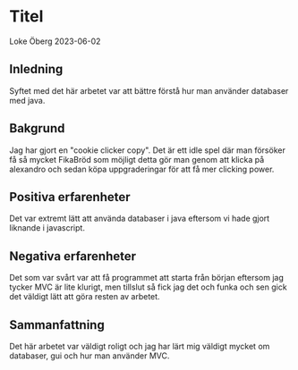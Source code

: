 # Titel

Loke Öberg 2023-06-02

## Inledning

Syftet med det här arbetet var att bättre förstå hur man använder databaser med java.

## Bakgrund

Jag har gjort en "cookie clicker copy". Det är ett idle spel där man försöker få så mycket FikaBröd som möjligt detta gör man genom att klicka på alexandro och sedan köpa uppgraderingar för att få mer clicking power.
## Positiva erfarenheter

Det var extremt lätt att använda databaser i java eftersom vi hade gjort liknande i javascript.

## Negativa erfarenheter

Det som var svårt var att få programmet att starta från början eftersom jag tycker MVC är lite klurigt, men tillslut så fick jag det och funka och sen gick det väldigt lätt att göra resten av arbetet.

## Sammanfattning

Det här arbetet var väldigt roligt och jag har lärt mig väldigt mycket om databaser, gui och hur man använder MVC.